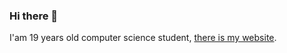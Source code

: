 ### Hi there 👋

I'am 19 years old computer science student, [there is my website](https://grzeslawadamiec.github.io).
